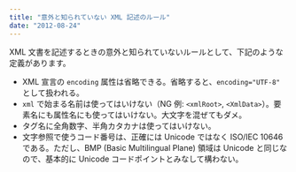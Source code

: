 ```yaml
---
title: "意外と知られていない XML 記述のルール"
date: "2012-08-24"
---
```


XML 文書を記述するときの意外と知られていないルールとして、下記のような定義があります。

* XML 宣言の `encoding` 属性は省略できる。省略すると、`encoding="UTF-8"` として扱われる。
* `xml` で始まる名前は使ってはいけない（NG 例: `<xmlRoot>`, `<XmlData>`）。要素名にも属性名にも使ってはいけない。大文字を混ぜてもダメ。
* タグ名に全角数字、半角カタカナは使ってはいけない。
* 文字参照で使うコード番号は、正確には Unicode ではなく ISO/IEC 10646 である。ただし、BMP (Basic Multilingual Plane) 領域は Unicode と同じなので、基本的に Unicode コードポイントとみなして構わない。

